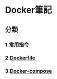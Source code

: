 # Docker筆記

## 分類
### 1.[常用指令](README.command.md)
### 2.[Dockerfile](README.dockerfile.md)
### 3.[Docker-compose](README.compose.md)